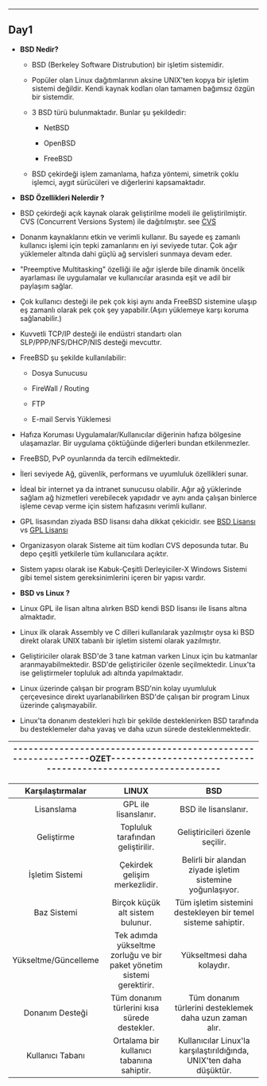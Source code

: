 ﻿----
## Day1


- **BSD Nedir?**
   - BSD (Berkeley Software Distrubution) bir işletim sistemidir.

   - Popüler olan Linux dağıtımlarının aksine UNIX'ten kopya bir işletim sistemi değildir. Kendi kaynak kodları olan tamamen bağımsız özgün bir sistemdir.

   - 3 BSD türü bulunmaktadır. Bunlar şu şekildedir:
      - NetBSD

      - OpenBSD
      - FreeBSD

   - BSD çekirdeği işlem zamanlama, hafıza yöntemi, simetrik çoklu işlemci, aygıt sürücüleri ve diğerlerini kapsamaktadır.


- **BSD Özellikleri Nelerdir ?**
 - BSD çekirdeği açık kaynak olarak geliştirilme modeli ile geliştirilmiştir. CVS (Concurrent	Versions System) ile dağıtılmıştır. see [CVS](https://whatis.techtarget.com/definition/Concurrent-Versions-System-CVS)

 - Donanm kaynaklarını etkin ve verimli kullanır. Bu sayede eş zamanlı kullanıcı işlemi için tepki zamanlarını en iyi seviyede tutar. Çok ağır yüklemeler altında dahi güçlü ağ servisleri sunmaya devam eder.

 - "Preemptive Multitasking" özelliği ile ağır işlerde bile dinamik öncelik ayarlaması ile uygulamalar ve kullanıcılar arasında eşit ve adil bir paylaşım sağlar.

 - Çok kullanıcı desteği ile pek çok kişi aynı anda FreeBSD sistemine ulaşıp eş zamanlı olarak pek çok şey yapabilir.(Aşırı yüklemeye karşı koruma sağlanabilir.)

 - Kuvvetli TCP/IP desteği ile endüstri standartı olan SLP/PPP/NFS/DHCP/NIS desteği mevcuttır.

 - FreeBSD şu şekilde kullanılabilir:

     * Dosya Sunucusu  
     * FireWall / Routing 

     * FTP 
     * E-mail Servis Yüklemesi
 
 - Hafıza Koruması Uygulamalar/Kullanıcılar diğerinin hafıza bölgesine ulaşamazlar. Bir uygulama çöktüğünde diğerleri bundan etkilenmezler.

- FreeBSD, PvP oyunlarında da tercih edilmektedir.

- İleri seviyede Ağ, güvenlik, performans ve uyumluluk özellikleri sunar.

- İdeal bir internet ya da intranet sunucusu olabilir. Ağır ağ yüklerinde sağlam ağ hizmetleri verebilecek yapıdadır ve aynı anda çalışan binlerce işleme cevap verme için sistem hafızasını verimli kullanır.

- GPL lisasından ziyada BSD lisansı daha dikkat çekicidir. see [BSD Lisansı](http://ozgurlisanslar.org.tr/bsd/) vs [GPL Lisansı](https://wmaraci.com/nedir/gpl)

- Organizasyon olarak Sisteme ait tüm kodları CVS deposunda tutar. Bu depo çeşitli yetkilerle tüm kullanıcılara açıktır.

- Sistem yapısı olarak ise Kabuk-Çeşitli Derleyiciler-X Windows Sistemi gibi temel sistem gereksinimlerini içeren bir yapısı vardır.

- **BSD vs Linux ?**

 - Linux GPL ile lisan altına alırken BSD kendi BSD lisansı ile lisans altına almaktadır.

 - Linux ilk olarak Assembly ve C dilleri kullanılarak yazılmıştır oysa ki BSD direkt olarak UNIX tabanlı bir işletim sistemi olarak yazılmıştır.

 - Geliştiriciler olarak BSD'de 3 tane katman varken Linux için bu katmanlar aranmayabilmektedir. BSD'de geliştiriciler özenle seçilmektedir. Linux'ta ise geliştirmeler topluluk adı altında yapılmaktadır. 

 - Linux üzerinde çalışan bir program BSD'nin kolay uyumluluk çerçevesince direkt uyarlanabilirken BSD'de çalışan bir program Linux üzerinde çalışmayabilir.
 
 - Linux'ta donanım destekleri hızlı bir şekilde desteklenirken BSD tarafında bu desteklemeler daha yavaş ve daha uzun sürede desteklenmektedir.

|--------------------------------------------------------------OZET--------------------------------------------------------------|  
|:----:|

| Karşılaştırmalar   |      LINUX      |  BSD |
|:----------:|:-------------:|:------:|
| Lisanslama |  GPL ile lisanslanır. | BSD ile lisanslanır. |
| Geliştirme |    Topluluk tarafından geliştirilir.   |   Geliştiricileri özenle seçilir. |
| İşletim Sistemi | Çekirdek gelişim merkezlidir. |    Belirli bir alandan ziyade işletim sistemine yoğunlaşıyor. |
| Baz Sistemi | Birçok küçük alt sistem bulunur. |    Tüm işletim sistemini destekleyen bir temel sisteme sahiptir. |
| Yükseltme/Güncelleme | Tek adımda yükseltme zorluğu ve bir paket yönetim sistemi gerektirir. |    Yükseltmesi daha kolaydır. |
| Donanım Desteği | Tüm donanım türlerini kısa sürede destekler. |    Tüm donanım türlerini desteklemek daha uzun zaman alır. |
| Kullanıcı Tabanı | Ortalama bir kullanıcı tabanına sahiptir. |    Kullanıcılar Linux'la karşılaştırıldığında, UNIX'ten daha düşüktür. |



